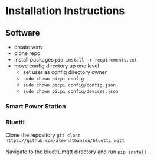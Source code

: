 # Installation Instructions

## Software

* create venv
* clone repo
* install packages `pip install -r requirements.txt`
* move config directory up one level
	* set user as config directory owner 
	* `sudo chown pi:pi config`
	* `sudo chown pi:pi config/config.json`
	* `sudo chown pi:pi config/devices.json`

### Smart Power Station

### Bluetti

Clone the repository `git clone https://github.com/alexnathanson/bluetti_mqtt`

Navigate to the bluetti_mqtt directory and run `pip install .`
